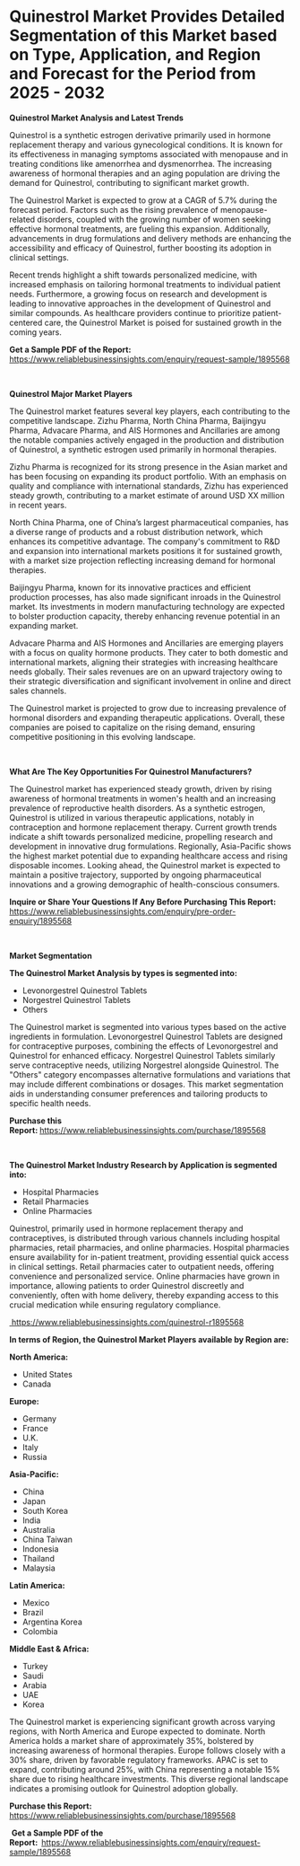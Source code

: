 <p><h1>Quinestrol Market Provides Detailed Segmentation of this Market based on Type, Application, and Region and Forecast for the Period from 2025 - 2032</h1></p><p><strong>Quinestrol Market Analysis and Latest Trends</strong></p>
<p><p>Quinestrol is a synthetic estrogen derivative primarily used in hormone replacement therapy and various gynecological conditions. It is known for its effectiveness in managing symptoms associated with menopause and in treating conditions like amenorrhea and dysmenorrhea. The increasing awareness of hormonal therapies and an aging population are driving the demand for Quinestrol, contributing to significant market growth.</p><p>The Quinestrol Market is expected to grow at a CAGR of 5.7% during the forecast period. Factors such as the rising prevalence of menopause-related disorders, coupled with the growing number of women seeking effective hormonal treatments, are fueling this expansion. Additionally, advancements in drug formulations and delivery methods are enhancing the accessibility and efficacy of Quinestrol, further boosting its adoption in clinical settings.</p><p>Recent trends highlight a shift towards personalized medicine, with increased emphasis on tailoring hormonal treatments to individual patient needs. Furthermore, a growing focus on research and development is leading to innovative approaches in the development of Quinestrol and similar compounds. As healthcare providers continue to prioritize patient-centered care, the Quinestrol Market is poised for sustained growth in the coming years.</p></p>
<p><strong>Get a Sample PDF of the Report:&nbsp;</strong> <a href="https://www.reliablebusinessinsights.com/enquiry/request-sample/1895568?utm_campaign=2726&utm_medium=2&utm_source=Github&utm_content=ia&utm_term=19042025&utm_id=quinestrol">https://www.reliablebusinessinsights.com/enquiry/request-sample/1895568</a></p>
<p>&nbsp;</p>
<p><strong>Quinestrol Major Market Players</strong></p>
<p><p>The Quinestrol market features several key players, each contributing to the competitive landscape. Zizhu Pharma, North China Pharma, Baijingyu Pharma, Advacare Pharma, and AIS Hormones and Ancillaries are among the notable companies actively engaged in the production and distribution of Quinestrol, a synthetic estrogen used primarily in hormonal therapies.</p><p>Zizhu Pharma is recognized for its strong presence in the Asian market and has been focusing on expanding its product portfolio. With an emphasis on quality and compliance with international standards, Zizhu has experienced steady growth, contributing to a market estimate of around USD XX million in recent years.</p><p>North China Pharma, one of China’s largest pharmaceutical companies, has a diverse range of products and a robust distribution network, which enhances its competitive advantage. The company's commitment to R&D and expansion into international markets positions it for sustained growth, with a market size projection reflecting increasing demand for hormonal therapies.</p><p>Baijingyu Pharma, known for its innovative practices and efficient production processes, has also made significant inroads in the Quinestrol market. Its investments in modern manufacturing technology are expected to bolster production capacity, thereby enhancing revenue potential in an expanding market.</p><p>Advacare Pharma and AIS Hormones and Ancillaries are emerging players with a focus on quality hormone products. They cater to both domestic and international markets, aligning their strategies with increasing healthcare needs globally. Their sales revenues are on an upward trajectory owing to their strategic diversification and significant involvement in online and direct sales channels.</p><p>The Quinestrol market is projected to grow due to increasing prevalence of hormonal disorders and expanding therapeutic applications. Overall, these companies are poised to capitalize on the rising demand, ensuring competitive positioning in this evolving landscape.</p></p>
<p>&nbsp;</p>
<p><strong>What Are The Key Opportunities For Quinestrol Manufacturers?</strong></p>
<p><p>The Quinestrol market has experienced steady growth, driven by rising awareness of hormonal treatments in women's health and an increasing prevalence of reproductive health disorders. As a synthetic estrogen, Quinestrol is utilized in various therapeutic applications, notably in contraception and hormone replacement therapy. Current growth trends indicate a shift towards personalized medicine, propelling research and development in innovative drug formulations. Regionally, Asia-Pacific shows the highest market potential due to expanding healthcare access and rising disposable incomes. Looking ahead, the Quinestrol market is expected to maintain a positive trajectory, supported by ongoing pharmaceutical innovations and a growing demographic of health-conscious consumers.</p></p>
<p><strong>Inquire or Share Your Questions If Any Before Purchasing This Report:</strong> <a href="https://www.reliablebusinessinsights.com/enquiry/pre-order-enquiry/1895568?utm_campaign=2726&utm_medium=2&utm_source=Github&utm_content=ia&utm_term=19042025&utm_id=quinestrol">https://www.reliablebusinessinsights.com/enquiry/pre-order-enquiry/1895568</a></p>
<p>&nbsp;</p>
<p><strong>Market Segmentation</strong></p>
<p><strong>The Quinestrol Market Analysis by types is segmented into:</strong></p>
<p><ul><li>Levonorgestrel Quinestrol Tablets</li><li>Norgestrel Quinestrol Tablets</li><li>Others</li></ul></p>
<p><p>The Quinestrol market is segmented into various types based on the active ingredients in formulation. Levonorgestrel Quinestrol Tablets are designed for contraceptive purposes, combining the effects of Levonorgestrel and Quinestrol for enhanced efficacy. Norgestrel Quinestrol Tablets similarly serve contraceptive needs, utilizing Norgestrel alongside Quinestrol. The "Others" category encompasses alternative formulations and variations that may include different combinations or dosages. This market segmentation aids in understanding consumer preferences and tailoring products to specific health needs.</p></p>
<p><strong>Purchase this Report:&nbsp;</strong><a href="https://www.reliablebusinessinsights.com/purchase/1895568?utm_campaign=2726&utm_medium=2&utm_source=Github&utm_content=ia&utm_term=19042025&utm_id=quinestrol">https://www.reliablebusinessinsights.com/purchase/1895568</a></p>
<p>&nbsp;</p>
<p><strong>The Quinestrol Market Industry Research by Application is segmented into:</strong></p>
<p><ul><li>Hospital Pharmacies</li><li>Retail Pharmacies</li><li>Online Pharmacies</li></ul></p>
<p><p>Quinestrol, primarily used in hormone replacement therapy and contraceptives, is distributed through various channels including hospital pharmacies, retail pharmacies, and online pharmacies. Hospital pharmacies ensure availability for in-patient treatment, providing essential quick access in clinical settings. Retail pharmacies cater to outpatient needs, offering convenience and personalized service. Online pharmacies have grown in importance, allowing patients to order Quinestrol discreetly and conveniently, often with home delivery, thereby expanding access to this crucial medication while ensuring regulatory compliance.</p></p>
<p><a href="https://www.reliablebusinessinsights.com/quinestrol-r1895568?utm_campaign=2726&utm_medium=2&utm_source=Github&utm_content=ia&utm_term=19042025&utm_id=quinestrol">&nbsp;https://www.reliablebusinessinsights.com/quinestrol-r1895568</a></p>
<p><strong>In terms of Region, the Quinestrol Market Players available by Region are:</strong></p>
<p>
    <p> <strong> North America: </strong>
        <ul>
            <li>United States</li>
            <li>Canada</li>
        </ul>
        </p> 
    <p> <strong> Europe: </strong>
        <ul>
            <li>Germany</li>
            <li>France</li>
            <li>U.K.</li>
            <li>Italy</li>
            <li>Russia</li>
        </ul>
        </p> 
    <p> <strong> Asia-Pacific: </strong>
        <ul>
            <li>China</li>
            <li>Japan</li>
            <li>South Korea</li>
            <li>India</li>
            <li>Australia</li>
            <li>China Taiwan</li>
            <li>Indonesia</li>
            <li>Thailand</li>
            <li>Malaysia</li>
        </ul>
        </p> 
    <p> <strong> Latin America: </strong>
        <ul>
            <li>Mexico</li>
            <li>Brazil</li>
            <li>Argentina Korea</li>
            <li>Colombia</li>
        </ul>
        </p> 
    <p> <strong> Middle East & Africa: </strong>
        <ul>
            <li>Turkey</li>
            <li>Saudi</li>
            <li>Arabia</li>
            <li>UAE</li>
            <li>Korea</li>
        </ul>
    </p>
    </p>
<p><p>The Quinestrol market is experiencing significant growth across varying regions, with North America and Europe expected to dominate. North America holds a market share of approximately 35%, bolstered by increasing awareness of hormonal therapies. Europe follows closely with a 30% share, driven by favorable regulatory frameworks. APAC is set to expand, contributing around 25%, with China representing a notable 15% share due to rising healthcare investments. This diverse regional landscape indicates a promising outlook for Quinestrol adoption globally.</p></p>
<p><strong>Purchase this Report: </strong><a href="https://www.reliablebusinessinsights.com/purchase/1895568?utm_campaign=2726&utm_medium=2&utm_source=Github&utm_content=ia&utm_term=19042025&utm_id=quinestrol">https://www.reliablebusinessinsights.com/purchase/1895568</a></p>
<p>&nbsp;<strong>Get a Sample PDF of the Report:&nbsp;&nbsp;</strong><a href="https://www.reliablebusinessinsights.com/enquiry/request-sample/1895568?utm_campaign=2726&utm_medium=2&utm_source=Github&utm_content=ia&utm_term=19042025&utm_id=quinestrol">https://www.reliablebusinessinsights.com/enquiry/request-sample/1895568</a></p>
<p><strong></strong></p>
<p><p></p><p></p><p></p></p>